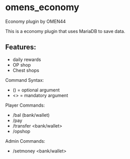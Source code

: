 # omens_economy
Economy plugin by OMEN44

This is a economy plugin that uses MariaDB to save data.

## Features:
- daily rewards
- OP shop
- Chest shops


Command Syntax:
- () = optional argument
- <> = mandatory argument

Player Commands:
  - /bal (bank/wallet)
  - /pay <player> <amount>
  - /transfer <bank/wallet> <amount>
  - /opshop
  
Admin Commands:
  - /setmoney <bank/wallet> <player> <amount>
  
